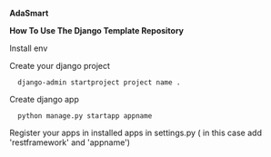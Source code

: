 **AdaSmart**


**How To Use The Django Template Repository**


Install env

      
Create your django project


      django-admin startproject project name .


Create django app


      python manage.py startapp appname


Register your apps in installed apps in settings.py ( in this case add 'restframework' and 'appname')
